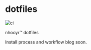 # dotfiles

[![ci](https://github.com/nhooyr/dotfiles/workflows/ci/badge.svg)](https://github.com/nhooyr/dotfiles/actions?query=workflow%3Aci)

nhooyr™ dotfiles

Install process and workflow blog soon.
